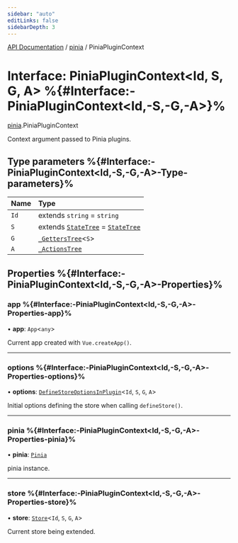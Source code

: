 ```yaml
---
sidebar: "auto"
editLinks: false
sidebarDepth: 3
---
```


[API Documentation](../index.md) / [pinia](../modules/pinia.md) / PiniaPluginContext

# Interface: PiniaPluginContext<Id, S, G, A\> %{#Interface:-PiniaPluginContext<Id,-S,-G,-A\>}%

[pinia](../modules/pinia.md).PiniaPluginContext

Context argument passed to Pinia plugins.

## Type parameters %{#Interface:-PiniaPluginContext<Id,-S,-G,-A\>-Type-parameters}%

| Name | Type |
| :------ | :------ |
| `Id` | extends `string` = `string` |
| `S` | extends [`StateTree`](../modules/pinia.md#statetree) = [`StateTree`](../modules/pinia.md#statetree) |
| `G` | [`_GettersTree`](../modules/pinia.md#_getterstree)<`S`\> |
| `A` | [`_ActionsTree`](../modules/pinia.md#_actionstree) |

## Properties %{#Interface:-PiniaPluginContext<Id,-S,-G,-A\>-Properties}%

### app %{#Interface:-PiniaPluginContext<Id,-S,-G,-A\>-Properties-app}%

• **app**: `App`<`any`\>

Current app created with `Vue.createApp()`.

___

### options %{#Interface:-PiniaPluginContext<Id,-S,-G,-A\>-Properties-options}%

• **options**: [`DefineStoreOptionsInPlugin`](pinia.DefineStoreOptionsInPlugin.md)<`Id`, `S`, `G`, `A`\>

Initial options defining the store when calling `defineStore()`.

___

### pinia %{#Interface:-PiniaPluginContext<Id,-S,-G,-A\>-Properties-pinia}%

• **pinia**: [`Pinia`](pinia.Pinia.md)

pinia instance.

___

### store %{#Interface:-PiniaPluginContext<Id,-S,-G,-A\>-Properties-store}%

• **store**: [`Store`](../modules/pinia.md#store)<`Id`, `S`, `G`, `A`\>

Current store being extended.
